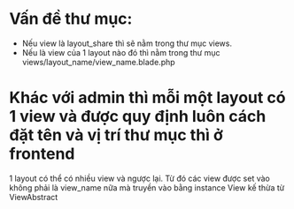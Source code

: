 # Vấn đề thư mục:
- Nếu view là layout_share thì sẽ nằm trong thư mục views.
- Nếu là view của 1 layout nào đó thì nằm trong thư mục views/layout_name/view_name.blade.php

# Khác với admin thì mỗi một layout có 1 view và được quy định luôn cách đặt tên và vị trí thư mục thì ở frontend
1 layout có thể có nhiều view và ngược lại. Từ đó các view được set vào không phải là view_name nữa mà truyền vào bằng instance View
kế thừa từ ViewAbstract

